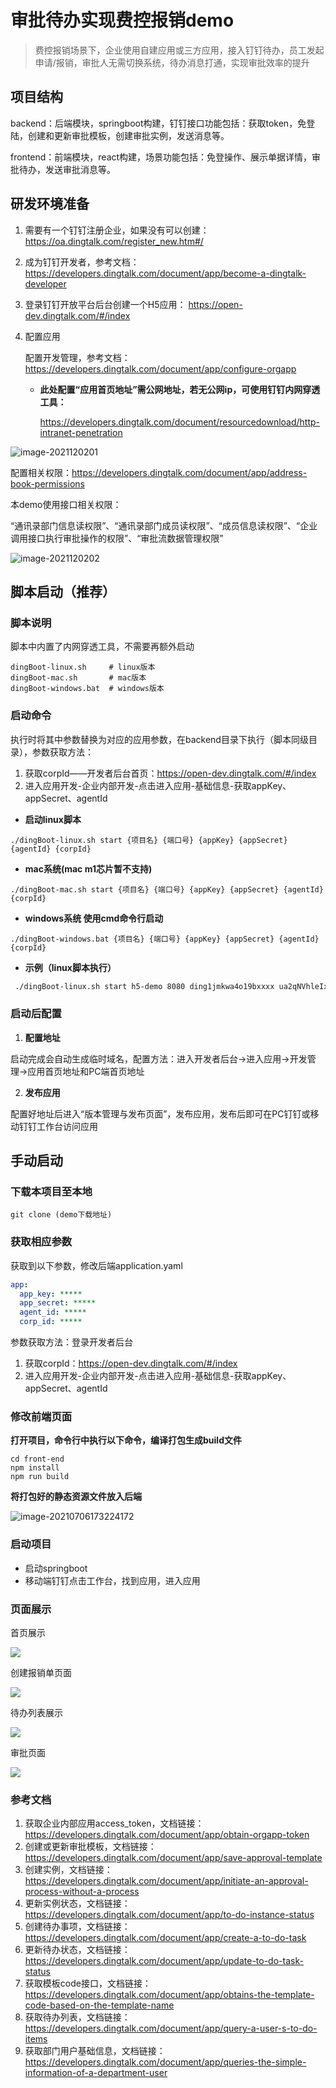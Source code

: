 # 审批待办实现费控报销demo

> 费控报销场景下，企业使用自建应用或三方应用，接入钉钉待办，员工发起申请/报销，审批人无需切换系统，待办消息打通，实现审批效率的提升

## 项目结构

backend：后端模块，springboot构建，钉钉接口功能包括：获取token，免登陆，创建和更新审批模板，创建审批实例，发送消息等。

frontend：前端模块，react构建，场景功能包括：免登操作、展示单据详情，审批待办，发送审批消息等。



## 研发环境准备

1. 需要有一个钉钉注册企业，如果没有可以创建：https://oa.dingtalk.com/register_new.htm#/

2. 成为钉钉开发者，参考文档：https://developers.dingtalk.com/document/app/become-a-dingtalk-developer

3. 登录钉钉开放平台后台创建一个H5应用： https://open-dev.dingtalk.com/#/index

4. 配置应用

   配置开发管理，参考文档：https://developers.dingtalk.com/document/app/configure-orgapp

    - **此处配置“应用首页地址”需公网地址，若无公网ip，可使用钉钉内网穿透工具：**

      https://developers.dingtalk.com/document/resourcedownload/http-intranet-penetration

![image-2021120201](https://z3.ax1x.com/2021/12/02/otwOot.png)



配置相关权限：https://developers.dingtalk.com/document/app/address-book-permissions

本demo使用接口相关权限：

“通讯录部门信息读权限”、“通讯录部门成员读权限”、“成员信息读权限”、“企业调用接口执行审批操作的权限”、“审批流数据管理权限”

![image-2021120202](https://z3.ax1x.com/2021/12/02/ot0ot0.png)

## 脚本启动（推荐）

### 脚本说明

脚本中内置了内网穿透工具，不需要再额外启动

```shell
dingBoot-linux.sh     # linux版本
dingBoot-mac.sh       # mac版本
dingBoot-windows.bat  # windows版本
```

### 启动命令

执行时将其中参数替换为对应的应用参数，在backend目录下执行（脚本同级目录），参数获取方法：

1. 获取corpId——开发者后台首页：https://open-dev.dingtalk.com/#/index
2. 进入应用开发-企业内部开发-点击进入应用-基础信息-获取appKey、appSecret、agentId

- **启动linux脚本**

```shell
./dingBoot-linux.sh start {项目名} {端口号} {appKey} {appSecret} {agentId} {corpId}
```
- **mac系统(mac m1芯片暂不支持)**

```shell
./dingBoot-mac.sh start {项目名} {端口号} {appKey} {appSecret} {agentId} {corpId}
```
- **windows系统 使用cmd命令行启动**

```shell
./dingBoot-windows.bat {项目名} {端口号} {appKey} {appSecret} {agentId} {corpId}
```

- **示例（linux脚本执行）**

```sh
 ./dingBoot-linux.sh start h5-demo 8080 ding1jmkwa4o19bxxxx ua2qNVhleIx14ld6xgoZqtg84EE94sbizRvCimfXrIqYCeyj7b8QvqYxxx 122549400 ding9f50b15bccd1000
```

### 启动后配置

1. **配置地址**

启动完成会自动生成临时域名，配置方法：进入开发者后台->进入应用->开发管理->应用首页地址和PC端首页地址

2. **发布应用**

配置好地址后进入“版本管理与发布页面”，发布应用，发布后即可在PC钉钉或移动钉钉工作台访问应用

## 手动启动

### 下载本项目至本地

```shell
git clone (demo下载地址)
```

### 获取相应参数

获取到以下参数，修改后端application.yaml

```yaml
app:
  app_key: *****
  app_secret: *****
  agent_id: *****
  corp_id: *****
```

参数获取方法：登录开发者后台

1. 获取corpId：https://open-dev.dingtalk.com/#/index
2. 进入应用开发-企业内部开发-点击进入应用-基础信息-获取appKey、appSecret、agentId

### 修改前端页面

**打开项目，命令行中执行以下命令，编译打包生成build文件**

```shell
cd front-end
npm install
npm run build
```

**将打包好的静态资源文件放入后端**

![image-20210706173224172](https://img.alicdn.com/imgextra/i2/O1CN01QLp1Qw1TCVrPddfjZ_!!6000000002346-2-tps-322-521.png)

### 启动项目

- 启动springboot
- 移动端钉钉点击工作台，找到应用，进入应用

### 页面展示

首页展示

![](https://img.alicdn.com/imgextra/i3/O1CN01mGEaWb1e4EVVJ8SRv_!!6000000003817-2-tps-449-282.png)

创建报销单页面

![](https://img.alicdn.com/imgextra/i1/O1CN01ZuI8PO26fc4jNVozB_!!6000000007689-2-tps-450-841.png)

 待办列表展示

![](https://img.alicdn.com/imgextra/i4/O1CN01ruv3eB1lk61EoTGfn_!!6000000004856-2-tps-450-843.png)

审批页面

![](https://img.alicdn.com/imgextra/i1/O1CN01tYJzpU1kJFBP2muel_!!6000000004662-2-tps-1280-2420.png)

### **参考文档**

1. 获取企业内部应用access_token，文档链接：https://developers.dingtalk.com/document/app/obtain-orgapp-token
2. 创建或更新审批模板，文档链接：https://developers.dingtalk.com/document/app/save-approval-template
3. 创建实例，文档链接：https://developers.dingtalk.com/document/app/initiate-an-approval-process-without-a-process
4. 更新实例状态，文档链接：https://developers.dingtalk.com/document/app/to-do-instance-status
5. 创建待办事项，文档链接：https://developers.dingtalk.com/document/app/create-a-to-do-task
6. 更新待办状态，文档链接：https://developers.dingtalk.com/document/app/update-to-do-task-status
7. 获取模板code接口，文档链接：https://developers.dingtalk.com/document/app/obtains-the-template-code-based-on-the-template-name
8. 获取待办列表，文档链接：https://developers.dingtalk.com/document/app/query-a-user-s-to-do-items
9. 获取部门用户基础信息，文档链接：https://developers.dingtalk.com/document/app/queries-the-simple-information-of-a-department-user
